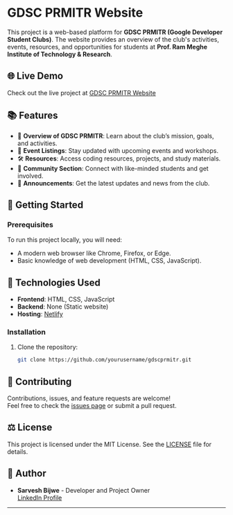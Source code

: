 # GDSC PRMITR Website

This project is a web-based platform for **GDSC PRMITR (Google Developer Student Clubs)**. The website provides an overview of the club's activities, events, resources, and opportunities for students at **Prof. Ram Meghe Institute of Technology & Research**.

## 🌐 Live Demo

Check out the live project at [GDSC PRMITR Website](https://gdscprmitr.netlify.app/)

## 📚 Features

- 🌟 **Overview of GDSC PRMITR**: Learn about the club’s mission, goals, and activities.
- 📅 **Event Listings**: Stay updated with upcoming events and workshops.
- 🛠️ **Resources**: Access coding resources, projects, and study materials.
- 🤝 **Community Section**: Connect with like-minded students and get involved.
- 📢 **Announcements**: Get the latest updates and news from the club.

## 🚀 Getting Started

### Prerequisites

To run this project locally, you will need:
- A modern web browser like Chrome, Firefox, or Edge.
- Basic knowledge of web development (HTML, CSS, JavaScript).

## 🔧 Technologies Used

- **Frontend**: HTML, CSS, JavaScript
- **Backend**: None (Static website)
- **Hosting**: [Netlify](https://www.netlify.com/)

### Installation

1. Clone the repository:
   ```bash
   git clone https://github.com/yourusername/gdscprmitr.git

## 🤝 Contributing

Contributions, issues, and feature requests are welcome!  
Feel free to check the [issues page](https://github.com/sarveshbijwe/gdscprmitr/issues) or submit a pull request.

## ⚖️ License

This project is licensed under the MIT License. See the [LICENSE](LICENSE) file for details.

## 👤 Author

- **Sarvesh Bijwe** - Developer and Project Owner  
  [LinkedIn Profile](https://www.linkedin.com/in/sarveshbijwe)

---

